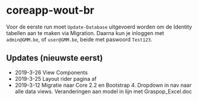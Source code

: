 # coreapp-wout-br
Voor de eerste run moet `Update-Database` uitgevoerd worden om de Identity tabellen aan te maken via Migration.
Daarna kun je inloggen met `admin@GMM.be`, of `user@GMM.be`, beide met paswoord `Test123`.
## Updates (nieuwste eerst)
* 2019-3-26 View Components
* 2019-3-25 Layout rider pagina af
* 2019-3-12 Migratie naar Core 2.2 en Bootstrap 4. Dropdown in nav naar alle data views. Veranderingen aan model in lijn met Graspop_Excel.doc
